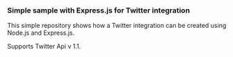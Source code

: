 ### Simple sample with Express.js for Twitter integration

This simple repository shows how a Twitter integration can be created using Node.js and Express.js.

Supports Twitter Api v 1.1.
